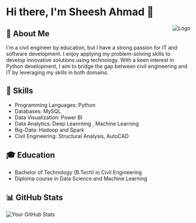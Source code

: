 # Hi there, I'm Sheesh Ahmad 👋

<img align="right" src="https://media.istockphoto.com/id/1452604857/photo/businessman-touching-the-brain-working-of-artificial-intelligence-automation-predictive.webp?b=1&s=170667a&w=0&k=20&c=iJp6e2C-l2lRmyG3ColHMpXe0QYrPnrfQQc2O6PsYC4=" alt="Logo">

## 🚀 About Me
I'm a civil engineer by education, but I have a strong passion for IT and software development. I enjoy applying my problem-solving skills to develop innovative solutions using technology. With a keen interest in  Python development, I aim to bridge the gap between civil engineering and IT by leveraging my skills in both domains.

## 🌱 Skills
- Programming Languages:  Python
- Databases: MySQL
- Data Visualization: Power BI
- Data Analytics: Deep Leanrning , Machine Learning
- Big-Data: Hadoop and Spark
- Civil Engineering: Structural Analysis, AutoCAD

## 🎓 Education
- Bachelor of Technology (B.Tech) in Civil Engineering 
- Diploma course in Data Science and Machine Learning


## 📊 GitHub Stats
![Your GitHub Stats](https://github-readme-stats.vercel.app/api?username=yourusername&show_icons=true&count_private=true)

<!-- Add any additional sections or customize the template to suit your preferences -->

